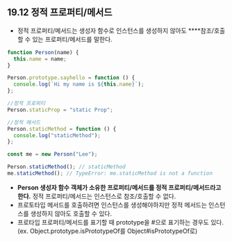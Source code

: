 ## 19.12 정적 프로퍼티/메서드

- 정적 프로퍼티/메서드는 생성자 함수로 인스턴스를 생성하지 않아도 \*\*\*\*참조/호출할 수 있는 프로퍼티/메서드를 말한다.

```jsx
function Person(name) {
  this.name = name;
}

Person.prototype.sayhello = function () {
  console.log(`Hi my name is ${this.name}`);
};

//정적 프로퍼티
Person.staticProp = "static Prop";

//정적 메서드
Person.staticMethod = function () {
  console.log("staticMethod");
};

const me = new Person("Lee");

Person.staticMethod(); // staticMethod
me.staticMethod(); // TypeError: me.staticMethod is not a function
```

- **Person 생성자 함수 객체가 소유한 프로퍼티/메서드를 정적 프로퍼티/메서드라고 한다.** 정적 프로퍼티/메서드는 인스턴스로 참조/호출할 수 없다.
- 프로토타입 메서드를 호출하려면 인스턴스를 생성해야하지만 정적 메서드는 인스턴스를 생성하지 않아도 호출할 수 있다.
- 프로타입 프로퍼티/메서드를 표기할 때 prototype을 #으로 표기하는 경우도 있다. (ex. Object.prototype.isPrototypeOf를 Object#isPrototypeOf로)
